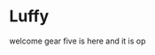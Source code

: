 # Luffy
welcome
gear five is here and it is op 
 
 
  
  
    
                 
               
                      
                                
                  
                      
          
   
 
 
